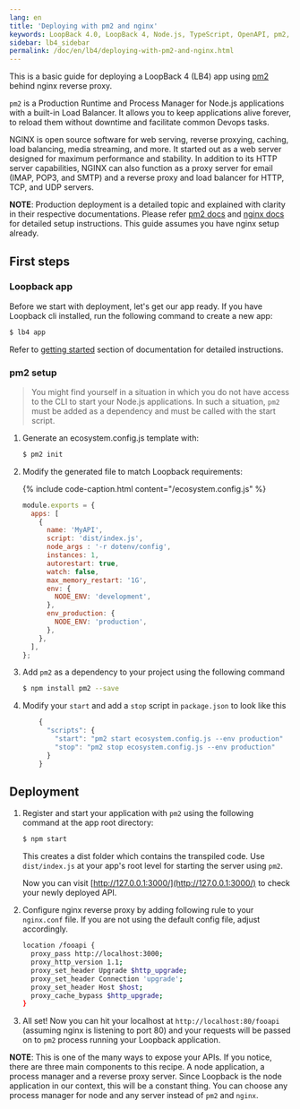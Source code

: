 ```yaml
---
lang: en
title: 'Deploying with pm2 and nginx'
keywords: LoopBack 4.0, LoopBack 4, Node.js, TypeScript, OpenAPI, pm2, nginx
sidebar: lb4_sidebar
permalink: /doc/en/lb4/deploying-with-pm2-and-nginx.html
---
```


This is a basic guide for deploying a LoopBack 4 (LB4) app using
[pm2](https://www.npmjs.com/package/pm2) behind nginx reverse proxy.

`pm2` is a Production Runtime and Process Manager for Node.js applications with
a built-in Load Balancer. It allows you to keep applications alive forever, to
reload them without downtime and facilitate common Devops tasks.

NGINX is open source software for web serving, reverse proxying, caching, load
balancing, media streaming, and more. It started out as a web server designed
for maximum performance and stability. In addition to its HTTP server
capabilities, NGINX can also function as a proxy server for email (IMAP, POP3,
and SMTP) and a reverse proxy and load balancer for HTTP, TCP, and UDP servers.

**NOTE**: Production deployment is a detailed topic and explained with clarity
in their respective documentations. Please refer [pm2 docs](https://pm2.io/doc/)
and
[nginx docs](https://docs.nginx.com/nginx/admin-guide/installing-nginx/installing-nginx-open-source/)
for detailed setup instructions. This guide assumes you have nginx setup
already.

## First steps

### Loopback app

Before we start with deployment, let's get our app ready. If you have Loopback
cli installed, run the following command to create a new app:

```sh
$ lb4 app
```

Refer to
[getting started](https://loopback.io/doc/en/lb4/Getting-started.html#create-a-new-project)
section of documentation for detailed instructions.

### pm2 setup

> You might find yourself in a situation in which you do not have access to the
> CLI to start your Node.js applications. In such a situation, `pm2` must be
> added as a dependency and must be called with the start script.

1. Generate an ecosystem.config.js template with:

   ```sh
   $ pm2 init
   ```

2. Modify the generated file to match Loopback requirements:

   {% include code-caption.html content="/ecosystem.config.js" %}

   ```javascript
   module.exports = {
     apps: [
       {
         name: 'MyAPI',
         script: 'dist/index.js',
         node_args : '-r dotenv/config',
         instances: 1,
         autorestart: true,
         watch: false,
         max_memory_restart: '1G',
         env: {
           NODE_ENV: 'development',
         },
         env_production: {
           NODE_ENV: 'production',
         },
       },
     ],
   };
   ```

3. Add `pm2` as a dependency to your project using the following command

   ```sh
   $ npm install pm2 --save
   ```

4. Modify your `start` and add a `stop` script in `package.json` to look like
   this

   ```javascript
       {
         "scripts": {
           "start": "pm2 start ecosystem.config.js --env production"
           "stop": "pm2 stop ecosystem.config.js --env production"
         }
       }
   ```

## Deployment

1. Register and start your application with `pm2` using the following command at
   the app root directory:

   ```sh
   $ npm start
   ```

   This creates a dist folder which contains the transpiled code. Use
   `dist/index.js` at your app's root level for starting the server using `pm2`.

   Now you can visit [http://127.0.0.1:3000/](http://127.0.0.1:3000/) to check
   your newly deployed API.

2. Configure nginx reverse proxy by adding following rule to your `nginx.conf`
   file. If you are not using the default config file, adjust accordingly.

   ```sh
   location /fooapi {
     proxy_pass http://localhost:3000;
     proxy_http_version 1.1;
     proxy_set_header Upgrade $http_upgrade;
     proxy_set_header Connection 'upgrade';
     proxy_set_header Host $host;
     proxy_cache_bypass $http_upgrade;
   }
   ```

3. All set! Now you can hit your localhost at `http://localhost:80/fooapi`
   (assuming nginx is listening to port 80) and your requests will be passed on
   to `pm2` process running your Loopback application.

**NOTE**: This is one of the many ways to expose your APIs. If you notice, there
are three main components to this recipe. A node application, a process manager
and a reverse proxy server. Since Loopback is the node application in our
context, this will be a constant thing. You can choose any process manager for
node and any server instead of `pm2` and `nginx`.
